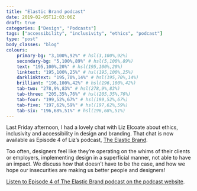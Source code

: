 ```yaml
---
title: "Elastic Brand podcast"
date: 2019-02-05T12:03:06Z
draft: true
categories: ["Design", "Podcasts"]
tags: ["accessibility", "inclusivity", "ethics", "podcast"]
type: "post"
body_classes: "blog"
colours:
    primary-bg: "3,100%,92%" # hsl(3,100%,92%)
    secondary-bg: "5,100%,89%" # hsl(5,100%,89%)
    text: "195,100%,20%" # hsl(195,100%,20%)
    linktext: "195,100%,25%" # hsl(195,100%,25%)
    darklinktext: "195,70%,14%" # hsl(195,70%,14%)
    brilliant: "196,100%,42%" # hsl(196,100%,42%)
    tab-two: "278,9%,83%" # hsl(278,9%,83%)
    tab-three: "205,35%,76%" # hsl(205,35%,76%)
    tab-four: "199,52%,67%" # hsl(199,52%,67%)
    tab-five: "197,62%,59%" # hsl(197,62%,59%)
    tab-six: "196,68%,51%" # hsl(196,68%,51%)
---
```


Last Friday afternoon, I had a lovely chat with Liz Elcoate about ethics, inclusivity and accessibility in design and branding. That chat is now available as Episode 4 of Liz’s podcast, [The Elastic Brand](http://theelasticbrand.com/episode/ep-4-laura-kalbag/).<!--more-->

Too often, designers feel like they’re operating on the whims of their clients or employers, implementing design in a superficial manner, not able to have an impact. We discuss how that doesn’t have to be the case, and how we hope our insecurities are making us better people and designers!

[Listen to Episode 4 of The Elastic Brand podcast on the podcast website](http://theelasticbrand.com/episode/ep-4-laura-kalbag/).